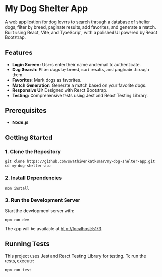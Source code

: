 # My Dog Shelter App

A web application for dog lovers to search through a database of shelter dogs, filter by breed, paginate results, add favorites, and generate a match. Built using React, Vite, and TypeScript, with a polished UI powered by React Bootstrap.

## Features

- **Login Screen:** Users enter their name and email to authenticate.
- **Dog Search:** Filter dogs by breed, sort results, and paginate through them.
- **Favorites:** Mark dogs as favorites.
- **Match Generation:** Generate a match based on your favorite dogs.
- **Responsive UI:** Designed with React Bootstrap.
- **Testing:** Comprehensive tests using Jest and React Testing Library.

## Prerequisites

- **Node.js**

## Getting Started

### 1. Clone the Repository

```
git clone https://github.com/swathivenkatkumar/my-dog-shelter-app.git
cd my-dog-shelter-app
```

### 2. Install Dependencies

```
npm install
```

### 3. Run the Development Server

Start the development server with:

```
npm run dev
```

The app will be available at [http://localhost:5173](http://localhost:5173).

## Running Tests

This project uses Jest and React Testing Library for testing. To run the tests, execute:

```
npm run test
```
